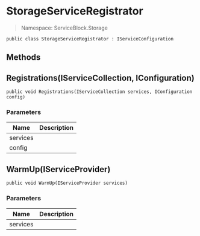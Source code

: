 StorageServiceRegistrator
======
> Namespace: ServiceBlock.Storage



```
public class StorageServiceRegistrator : IServiceConfiguration
```









## Methods

Registrations(IServiceCollection, IConfiguration)
------


```
public void Registrations(IServiceCollection services, IConfiguration config)
```

### Parameters
Name | Description
--- | ---
services | 
config | 




WarmUp(IServiceProvider)
------


```
public void WarmUp(IServiceProvider services)
```

### Parameters
Name | Description
--- | ---
services | 





